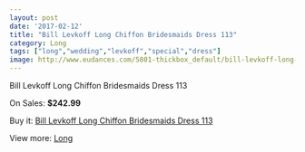 ```yaml
---
layout: post
date: '2017-02-12'
title: "Bill Levkoff Long Chiffon Bridesmaids Dress 113"
category: Long
tags: ["long","wedding","levkoff","special","dress"]
image: http://www.eudances.com/5801-thickbox_default/bill-levkoff-long-chiffon-bridesmaids-dress-113.jpg
---
```

Bill Levkoff Long Chiffon Bridesmaids Dress 113

On Sales: **$242.99**
<a href="https://www.eudances.com/en/long/2033-bill-levkoff-long-chiffon-bridesmaids-dress-113.html"><amp-img layout="responsive" width="600" height="600" src="//www.eudances.com/5801-thickbox_default/bill-levkoff-long-chiffon-bridesmaids-dress-113.jpg" alt="Bill Levkoff Long Chiffon Bridesmaids Dress 113 0" /></a>

Buy it: [Bill Levkoff Long Chiffon Bridesmaids Dress 113](https://www.eudances.com/en/long/2033-bill-levkoff-long-chiffon-bridesmaids-dress-113.html "Bill Levkoff Long Chiffon Bridesmaids Dress 113")

View more: [Long](https://www.eudances.com/en/21-long "Long")